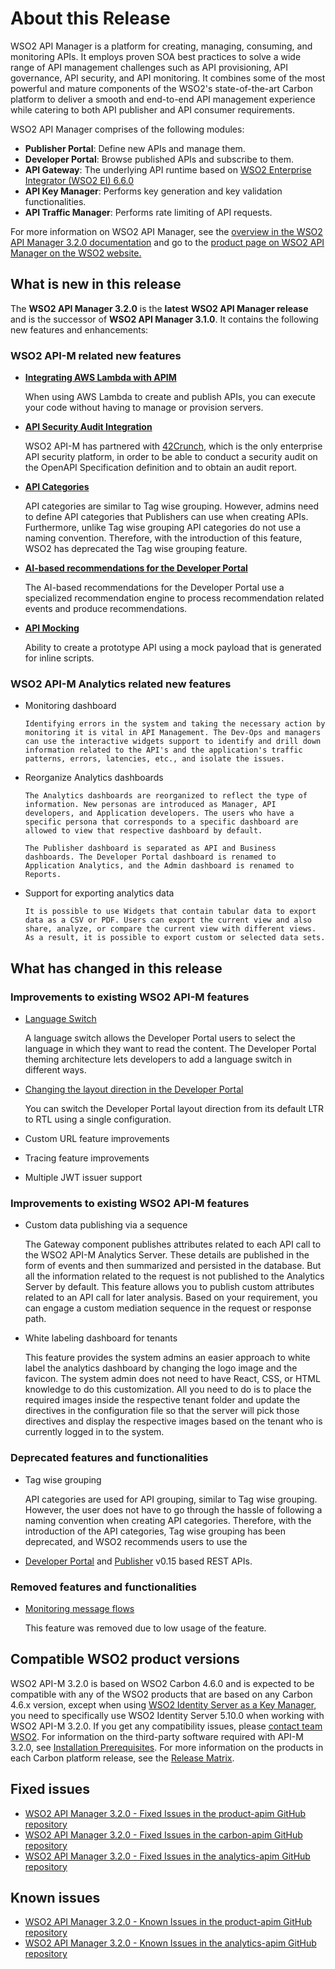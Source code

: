 # About this Release

WSO2 API Manager is a platform for creating, managing, consuming, and monitoring APIs. It employs proven SOA best practices to solve a wide range of API management challenges such as API provisioning, API governance, API security, and API monitoring. It combines some of the most powerful and mature components of the WSO2's state-of-the-art Carbon platform to deliver a smooth and end-to-end API management experience while catering to both API publisher and API consumer requirements.

WSO2 API Manager comprises of the following modules:

-   **Publisher Portal**: Define new APIs and manage them.
-   **Developer Portal**: Browse published APIs and subscribe to them.
-   **API Gateway**: The underlying API runtime based on [WSO2 Enterprise Integrator (WSO2 EI) 6.6.0](https://docs.wso2.com/display/EI660)
-   **API Key Manager**: Performs key generation and key validation functionalities.
-   **API Traffic Manager**: Performs rate limiting of API requests.

For more information on WSO2 API Manager, see the [overview in the WSO2 API Manager 3.2.0 documentation]({{base_path}}/getting-started/overview/) and go to the [product page on WSO2 API Manager on the WSO2 website.](https://wso2.com/api-management/)

## What is new in this release

The **WSO2 API Manager 3.2.0** is the **latest** **WSO2 API Manager release** and is the successor of **WSO2 API Manager 3.1.0**. It contains the following new features and enhancements:

### WSO2 API-M related new features

- **[Integrating AWS Lambda with APIM]({{base_path}}/learn/tutorials/create-and-publish-awslambda-api)**

     When using AWS Lambda to create and publish APIs, you can execute your code without having to manage or provision servers.


- **[API Security Audit Integration]({{base_path}}/learn/api-security/configuring-api-security-audit)**

     WSO2 API-M has partnered with [42Crunch](https://42crunch.com/), which is the only enterprise API security platform, in order to be able to conduct a security audit on the OpenAPI Specification definition and to obtain an audit report.

- **[API Categories]({{base_path}}/learn/consume-api/customizations/customizing-the-developer-portal/customize-api-listing/categorizing-and-grouping-apis/api-category-based-grouping)**

     API categories are similar to Tag wise grouping. However, admins need to define API categories that Publishers can use when creating APIs. Furthermore, unlike Tag wise grouping API categories do not use a naming convention. Therefore, with the introduction of this feature, WSO2 has deprecated the Tag wise grouping feature.

- **[AI-based recommendations for the Developer Portal]({{base_path}}/learn/consume-api/discover-apis/api-recommendations)**

     The AI-based recommendations for the Developer Portal use a specialized recommendation engine to process recommendation related events and produce recommendations.

- [**API Mocking**]({{base_path}}/learn/design-api/mock-api/create-a-mock-api-with-an-inline-script)

     Ability to create a prototype API using a mock payload that is generated for inline scripts.

### WSO2 API-M Analytics related new features

- Monitoring dashboard

      Identifying errors in the system and taking the necessary action by monitoring it is vital in API Management. The Dev-Ops and managers can use the interactive widgets support to identify and drill down information related to the API's and the application's traffic patterns, errors, latencies, etc., and isolate the issues.

- Reorganize Analytics dashboards
        
      The Analytics dashboards are reorganized to reflect the type of information. New personas are introduced as Manager, API developers, and Application developers. The users who have a specific persona that corresponds to a specific dashboard are allowed to view that respective dashboard by default.
      
      The Publisher dashboard is separated as API and Business dashboards. The Developer Portal dashboard is renamed to Application Analytics, and the Admin dashboard is renamed to Reports.
                                                                         
- Support for exporting analytics data 
    
      It is possible to use Widgets that contain tabular data to export data as a CSV or PDF. Users can export the current view and also share, analyze, or compare the current view with different views. As a result, it is possible to export custom or selected data sets.


## What has changed in this release

### Improvements to existing WSO2 API-M features

- [Language Switch]({{base_path}}/learn/consume-api/customizations/adding-internationalization/#enabling-the-language-switch)
    
    A language switch allows the Developer Portal users to select the language in which they want to read the content. The Developer Portal theming architecture lets developers to add a language switch in different ways.

- [Changing the layout direction in the Developer Portal]({{base_path}}/learn/consume-api/customizations/adding-internationalization/#changing-the-layout-direction)

    You can switch the Developer Portal layout direction from its default LTR to RTL using a single configuration.

- Custom URL feature improvements

- Tracing feature improvements

- Multiple JWT issuer support

### Improvements to existing WSO2 API-M features

- Custom data publishing via a sequence

     The Gateway component publishes attributes related to each API call to the WSO2 API-M Analytics Server. These details are published in the form of events and then summarized and persisted in the database. But all the information related to the request is not published to the Analytics Server by default. This feature allows you to publish custom attributes related to an API call for later analysis. Based on your requirement, you can engage a custom mediation sequence in the request or response path.

- White labeling dashboard for tenants

     This feature  provides the system admins an easier approach to white label the analytics dashboard by changing the logo image and the favicon. The system admin does not need to have React, CSS, or HTML knowledge to do this customization. All you need to do is to place the required images inside the respective tenant folder and update the directives in the configuration file so that the server will pick those directives and display the respective images based on the tenant who is currently logged in to the system.

### Deprecated features and functionalities

- Tag wise grouping

     API categories are used for API grouping, similar to Tag wise grouping. However, the user does not have to go through the hassle of following a naming convention when creating API categories. Therefore, with the introduction of the API categories, Tag wise grouping has been deprecated, and WSO2 recommends users to use the 

- [Developer Portal]({{base_path}}/develop/product-apis/devportal-v0.15/) and [Publisher]({{base_path}}/develop/product-apis/publisher-v0.15) v0.15 based REST APIs.

### Removed features and functionalities

- [Monitoring message flows](https://apim.docs.wso2.com/en/3.0.0/administer/product-administration/monitoring/monitoring-message-flows/)

     This feature was removed due to low usage of the feature.

## Compatible WSO2 product versions

WSO2 API-M 3.2.0 is based on WSO2 Carbon 4.6.0 and is expected to be compatible with any of the WSO2 products that are based on any Carbon 4.6.x version, except when using [WSO2 Identity Server as a Key Manager]({{base_path}}/install-and-setup/deploying-wso2-api-manager/ThirdPartyKeyManager/configuring-wso2-identity-server-as-a-key-manager/), you need to specifically use WSO2 Identity Server 5.10.0 when working with WSO2 API-M 3.2.0. If you get any compatibility issues, please [contact team WSO2](http://wso2.com/support/). For information on the third-party software required with API-M 3.2.0, see [Installation Prerequisites]({{base_path}}/install-and-setup/installation-guide/installation-prerequisites/). For more information on the products in each Carbon platform release, see the [Release Matrix](http://wso2.com/products/carbon/release-matrix/).

## Fixed issues

-   [WSO2 API Manager 3.2.0 - Fixed Issues in the product-apim GitHub repository](https://github.com/wso2/product-apim/issues?q=is%3Aissue+is%3Aclosed+closed%3A2019-11-01..2020-03-12+label%3A3.1.0+)
-   [WSO2 API Manager 3.2.0 - Fixed Issues in the carbon-apim GitHub repository](https://github.com/wso2/carbon-apimgt/issues?q=is%3Aissue+is%3Aclosed+closed%3A2019-11-01..2020-03-12)
-   [WSO2 API Manager 3.2.0 - Fixed Issues in the analytics-apim GitHub repository](https://github.com/wso2/analytics-apim/milestone/18?closed=1)

## Known issues

-   [WSO2 API Manager 3.2.0 - Known Issues in the product-apim GitHub repository](https://github.com/wso2/product-apim/issues?q=is%3Aopen+is%3Aissue+label%3A3.1.0)
-   [WSO2 API Manager 3.2.0 - Known Issues in the analytics-apim GitHub repository](https://github.com/wso2/analytics-apim/issues)
